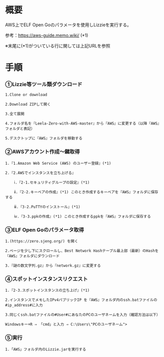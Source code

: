 概要
====

AWS上でELF Open Goのパラメータを使用しLizzieを実行する。

参考：https://aws-guide.memo.wiki/ (*1)

※末尾に(*1)がついている行に関しては上記URLを参照

# 手順

### ①Lizzie等ツール類ダウンロード

    1.Clone or download
    
    2.Download ZIPして開く
    
    3.全て展開
    
    4.フォルダ名を『Leela-Zero-with-AWS-master』から『AWS』に変更する（以降『AWS』フォルダと表記）
    
    5.デスクトップに『AWS』フォルダを移動する
    
### ②AWSアカウント作成～鍵取得

    1.『1.Amazon Web Service (AWS) のユーザー登録』(*1)
    
    2.『2.AWSでインスタンスを立ち上げる』
    
        ⅰ.『2-1.セキュリティグループの設定』(*1)
        
        ⅱ.『2-2.キーペアの作成』(*1) このとき作成するキーペアを『AWS』フォルダに保存する
        
        ⅲ.『3-2.PuTTYのインストール』(*1)
        
        ⅳ.『3-3.ppkの作成』(*1) このとき作成するppkを『AWS』フォルダに保存する
        
### ③ELF Open Goのパラメータ取得

    1.(https://zero.sjeng.org/) を開く
    
    2.ページを少し下にスクロールし、Best Network Hashテーブル最上部（最新）のHashを『AWS』フォルダにダウンロード
    
    3.『謎の数文字列.gz』から『network.gz』に変更する
  
### ④スポットインスタンスリクエスト

    1.『2-3.スポットインスタンスの立ち上げ』(*1)
    
    2.インスタンスでメモしたIPv4パブリックIP を『AWS』フォルダ内のssh.batファイルの#ip_address#に入力
    
    3.同じくssh.batファイルの#User#にあなたのPCのユーザネームを入力（確認方法は以下）
    
    Windowsキー+R ⇒ 「cmd」と入力 ⇒ C:\Users\"PCのユーザネーム">
    
### ⑤実行

    1.「AWS」フォルダ内のLizzie.jarを実行する
